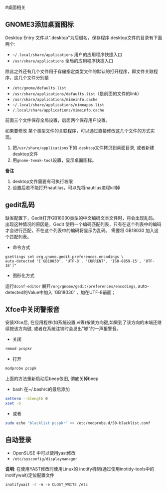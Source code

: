 #桌面相关

## GNOME3添加桌面图标
Desktop Entry 文件以".desktop"为后缀名，保存程序.desktop文件的目录有下面两个:
   * `~/.local/share/applications`   用户的应用程序快捷入口
   * `/usr/share/applications`       全局的应用程序快捷入口

除此之外还有几个文件用于存储指定类型文件的默认的打开程序，即文件关联程序，这几个文件分别是
   * `/etc/gnome/defaults.list`
   * `/usr/share/applications/defaults.list`（是前面的文件的link）
   * `/usr/share/applications/mimeinfo.cache`
   * `~/.local/share/applications/mimeapps.list`
   * `/.local/share/applications/mimeinfo.cache`

   前面三个文件保存全局设置，后面两个保存用户设置。

如果要修改 某个类型文件的关联程序，可以通过直接修改这几个文件的方式实现。
   1. 把`/usr/share/applications`下的`.desktop`文件拷贝到桌面目录, 或者新建desktop文件
   2. 用`gnome-tweak-tool`设置，显示桌面图标。

**备注**
   1. desktop文件需要有可执行权限
   2. 设置后若不能打开nautilus，可以先将nautilus进程kill掉

## gedit乱码
缺省配置下，Gedit打开GB18030类型的中文编码文本文件时，将会出现乱码。
出现这种情况的原因是，Gedit 使用一个编码匹配列表，只有在这个列表中的编码才会进行匹配，不在这个列表中的编码将显示为乱码。
需要将 GB18030 加入这个匹配列表。
   * 命令方式
```shell
gsettings set org.gnome.gedit.preferences.encodings \
auto-detected "['GB18030', 'UTF-8', 'CURRENT', 'ISO-8859-15', 'UTF-16']"
```
   * 图形化方式

运行`dconf-editor`
展开`/org/gnome/gedit/preferences/encodings`,  auto-detected的Value中加入 'GB18030' ，加在UTF-8前面；


## Xfce中关闭警报音
安装Xfce后, 在应用程序(如系统设置,vi等)按某方向键,如果到了该方向的末端还继续按该方向键,
或者在系统注销时会发出"嘟"的一声报警音。
   * 关闭
```bash
rmmod pcspkr
```
   * 打开
```bash
modprobe pcspk
```


上面的方法重新启动后beep依旧, 彻底关掉beep
   * bash
   在~/.bashrc的最后添加
```bash
setterm --blength 0
xset -b
```
   * 或者
```bash
sudo echo "blacklist pcspkr" >> /etc/modprobe.d/50-blacklist.conf
```

## 自动登录
   * OpenSUSE 中可以使用yast修改
   * `/etc/sysconfig/displaymanager`
   
**说明**: 在使用YAST修改时使用Linux的 inotify机制(通过使用inotidy-tools中的 inotifywait)定位配置文件
```
inotifywait -r -m -e CLOST_WRITE /etc
```

